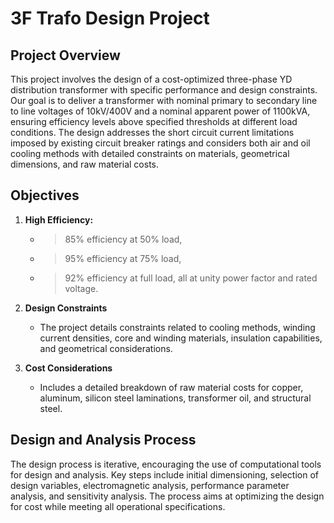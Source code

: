# 3F Trafo Design Project

## Project Overview
This project involves the design of a cost-optimized three-phase YD distribution transformer with specific performance and design constraints. Our goal is to deliver a transformer with nominal primary to secondary line to line voltages of 10kV/400V and a nominal apparent power of 1100kVA, ensuring efficiency levels above specified thresholds at different load conditions. The design addresses the short circuit current limitations imposed by existing circuit breaker ratings and considers both air and oil cooling methods with detailed constraints on materials, geometrical dimensions, and raw material costs.

## Objectives

1. **High Efficiency:**
   - >85% efficiency at 50% load,
   - >95% efficiency at 75% load,
   - >92% efficiency at full load, all at unity power factor and rated voltage.

2. **Design Constraints**
   - The project details constraints related to cooling methods, winding current densities, core and winding materials, insulation capabilities, and geometrical considerations.

3. **Cost Considerations**
   - Includes a detailed breakdown of raw material costs for copper, aluminum, silicon steel laminations, transformer oil, and structural steel.

## Design and Analysis Process
The design process is iterative, encouraging the use of computational tools for design and analysis. Key steps include initial dimensioning, selection of design variables, electromagnetic analysis, performance parameter analysis, and sensitivity analysis. The process aims at optimizing the design for cost while meeting all operational specifications.
